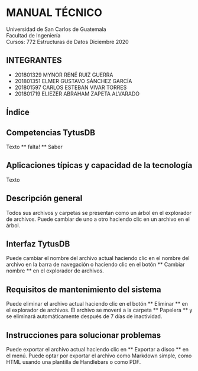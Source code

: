 # MANUAL TÉCNICO

Universidad de San Carlos de Guatemala  
Facultad de Ingeniería  
Cursos: 772 Estructuras de Datos 
Diciembre 2020

## INTEGRANTES

- 201801329 MYNOR RENÉ RUIZ GUERRA
- 201801351 ELMER GUSTAVO SÁNCHEZ GARCÍA
- 201801597 CARLOS ESTEBAN VIVAR TORRES
- 201801719 ELIEZER ABRAHAM ZAPETA ALVARADO

## Índice


##  Competencias TytusDB

Texto ** falta! **
Saber

##  Aplicaciones típicas y capacidad de la tecnología

Texto

##  Descripción general

Todos sus archivos y carpetas se presentan como un árbol en el explorador de archivos. Puede cambiar de uno a otro haciendo clic en un archivo en el árbol.

##  Interfaz TytusDB

Puede cambiar el nombre del archivo actual haciendo clic en el nombre del archivo en la barra de navegación o haciendo clic en el botón ** Cambiar nombre ** en el explorador de archivos.

##  Requisitos de mantenimiento del sistema

Puede eliminar el archivo actual haciendo clic en el botón ** Eliminar ** en el explorador de archivos. El archivo se moverá a la carpeta ** Papelera ** y se eliminará automáticamente después de 7 días de inactividad.

##  Instrucciones para solucionar problemas
Puede exportar el archivo actual haciendo clic en ** Exportar a disco ** en el menú. Puede optar por exportar el archivo como Markdown simple, como HTML usando una plantilla de Handlebars o como PDF.
